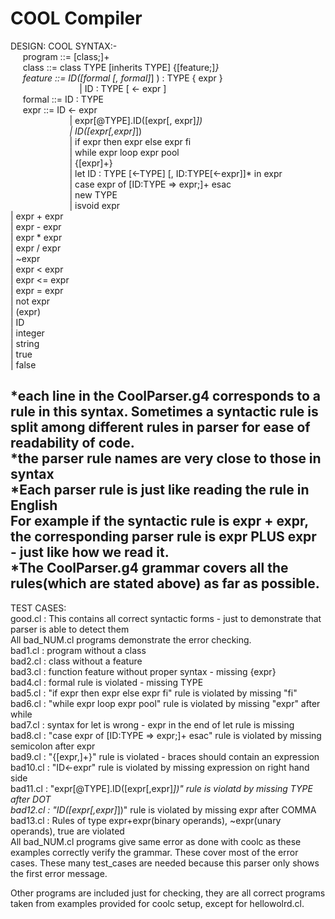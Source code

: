 # COOL Compiler #

DESIGN:
COOL SYNTAX:-   
&nbsp;&nbsp;&nbsp;&nbsp; program ::= [class;]+  
&nbsp;&nbsp;&nbsp;&nbsp; class ::= class TYPE [inherits TYPE] {[feature;]*}  
&nbsp;&nbsp;&nbsp;&nbsp; feature ::= ID([formal [, formal]*] ) : TYPE { expr }  
&nbsp;&nbsp;&nbsp;&nbsp;&nbsp;&nbsp;&nbsp;&nbsp;&nbsp;&nbsp;&nbsp;&nbsp;&nbsp;&nbsp;&nbsp;&nbsp;&nbsp;&nbsp;&nbsp;&nbsp;&nbsp;&nbsp;&nbsp;&nbsp;&nbsp;&nbsp;&nbsp;&nbsp;| ID : TYPE [ <- expr ]  
&nbsp;&nbsp;&nbsp;&nbsp;   formal ::= ID : TYPE   
&nbsp;&nbsp;&nbsp;&nbsp;   expr ::= ID <- expr  
&nbsp;&nbsp;&nbsp;&nbsp;&nbsp;&nbsp;&nbsp;&nbsp;&nbsp;&nbsp;&nbsp;&nbsp;&nbsp;&nbsp;&nbsp;&nbsp;&nbsp;&nbsp;&nbsp;&nbsp;&nbsp;&nbsp;&nbsp;&nbsp;| expr[@TYPE].ID([expr[, expr]*])  
&nbsp;&nbsp;&nbsp;&nbsp;&nbsp;&nbsp;&nbsp;&nbsp;&nbsp;&nbsp;&nbsp;&nbsp;&nbsp;&nbsp;&nbsp;&nbsp;&nbsp;&nbsp;&nbsp;&nbsp;&nbsp;&nbsp;&nbsp;&nbsp;| ID([expr[,expr]*])   
&nbsp;&nbsp;&nbsp;&nbsp;&nbsp;&nbsp;&nbsp;&nbsp;&nbsp;&nbsp;&nbsp;&nbsp;&nbsp;&nbsp;&nbsp;&nbsp;&nbsp;&nbsp;&nbsp;&nbsp;&nbsp;&nbsp;&nbsp;&nbsp;| if expr then expr else expr fi    
&nbsp;&nbsp;&nbsp;&nbsp;&nbsp;&nbsp;&nbsp;&nbsp;&nbsp;&nbsp;&nbsp;&nbsp;&nbsp;&nbsp;&nbsp;&nbsp;&nbsp;&nbsp;&nbsp;&nbsp;&nbsp;&nbsp;&nbsp;&nbsp;| while expr loop expr pool   
&nbsp;&nbsp;&nbsp;&nbsp;&nbsp;&nbsp;&nbsp;&nbsp;&nbsp;&nbsp;&nbsp;&nbsp;&nbsp;&nbsp;&nbsp;&nbsp;&nbsp;&nbsp;&nbsp;&nbsp;&nbsp;&nbsp;&nbsp;&nbsp;| {[expr]+}    
&nbsp;&nbsp;&nbsp;&nbsp;&nbsp;&nbsp;&nbsp;&nbsp;&nbsp;&nbsp;&nbsp;&nbsp;&nbsp;&nbsp;&nbsp;&nbsp;&nbsp;&nbsp;&nbsp;&nbsp;&nbsp;&nbsp;&nbsp;&nbsp;| let ID : TYPE [<-TYPE] [, ID:TYPE[<-expr]]* in expr  
&nbsp;&nbsp;&nbsp;&nbsp;&nbsp;&nbsp;&nbsp;&nbsp;&nbsp;&nbsp;&nbsp;&nbsp;&nbsp;&nbsp;&nbsp;&nbsp;&nbsp;&nbsp;&nbsp;&nbsp;&nbsp;&nbsp;&nbsp;&nbsp;| case expr of [ID:TYPE => expr;]+ esac  
&nbsp;&nbsp;&nbsp;&nbsp;&nbsp;&nbsp;&nbsp;&nbsp;&nbsp;&nbsp;&nbsp;&nbsp;&nbsp;&nbsp;&nbsp;&nbsp;&nbsp;&nbsp;&nbsp;&nbsp;&nbsp;&nbsp;&nbsp;&nbsp;| new TYPE   
&nbsp;&nbsp;&nbsp;&nbsp;&nbsp;&nbsp;&nbsp;&nbsp;&nbsp;&nbsp;&nbsp;&nbsp;&nbsp;&nbsp;&nbsp;&nbsp;&nbsp;&nbsp;&nbsp;&nbsp;&nbsp;&nbsp;&nbsp;&nbsp;| isvoid expr          
	    | expr + expr    
	    | expr - expr   
	    | expr * expr   
	    | expr / expr   
	    | ~expr   
	    | expr < expr   
	    | expr <= expr   
	    | expr = expr   
	    | not expr    
	    | (expr)    
	    | ID    
	    | integer         
	    | string   
	    | true   
	    | false   
  
*each line in the CoolParser.g4 corresponds to a rule in this syntax. Sometimes a syntactic rule is split among different rules in parser for ease of readability of code.  
*the parser rule names are very close to those in syntax  
*Each parser rule is just like reading the rule in English   
 For example if the syntactic rule is expr + expr, the corresponding parser rule  is expr PLUS expr - just like how we read it.  
*The CoolParser.g4 grammar covers all the rules(which are stated above) as far as possible.    
----------------------------------------------------------------   
TEST CASES:   
good.cl : This contains all correct syntactic forms - just to demonstrate that parser is able to detect them  
All bad_NUM.cl programs demonstrate the error checking.  
bad1.cl  : program without a class   
bad2.cl  : class without a feature   
bad3.cl  : function feature without proper syntax - missing {expr}   
bad4.cl  : formal rule is violated - missing TYPE  
bad5.cl  : "if expr then expr else expr fi" rule is violated by missing "fi"   
bad6.cl  : "while expr loop expr pool" rule is violated by missing "expr" after while   
bad7.cl  : syntax for let is wrong - expr in the end of let rule is missing  
bad8.cl  : "case expr of [ID:TYPE => expr;]+ esac" rule is violated by missing semicolon after expr   
bad9.cl  : "{[expr,]+}" rule is violated - braces should contain an expression   
bad10.cl : "ID<-expr" rule is violated by missing expression on right hand side   
bad11.cl : "expr[@TYPE].ID([expr[,expr]*])" rule is violatd by missing TYPE after DOT   
bad12.cl : "ID([expr[,expr]*])" rule is violated by missing expr after COMMA   
bad13.cl : Rules of type expr+expr(binary operands), ~expr(unary operands), true are violated   
All bad_NUM.cl programs give same error as done with coolc as these examples correctly verify the grammar. These cover most of the error cases. These many test_cases are needed because this parser only shows the first error message.   
  
Other programs are included just for checking, they are all correct programs taken from examples provided for coolc setup, except for hellowolrd.cl.
